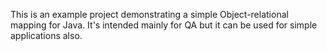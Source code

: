 This is an example project demonstrating a simple Object-relational mapping for Java.
It's intended mainly for QA but it can be used for simple applications also.
